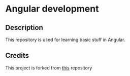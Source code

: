# Angular development
## Description
This repository is used for learning basic stuff in Angular.

## Credits
This project is forked from [this](https://github.com/mschwarzmueller/angular-2-beta-boilerplate) repository
